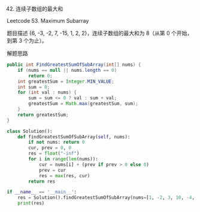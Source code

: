 42. 连续子数组的最大和

Leetcode 53. Maximum Subarray

题目描述
{6, -3, -2, 7, -15, 1, 2, 2}，连续子数组的最大和为 8（从第 0 个开始，到第 3 个为止）。

解题思路
```java
public int FindGreatestSumOfSubArray(int[] nums) {
    if (nums == null || nums.length == 0)
        return 0;
    int greatestSum = Integer.MIN_VALUE;
    int sum = 0;
    for (int val : nums) {
        sum = sum <= 0 ? val : sum + val;
        greatestSum = Math.max(greatestSum, sum);
    }
    return greatestSum;
}
```

```python
class Solution():
    def findGreatestSumOfSubArray(self, nums):
        if not nums: return 0
        cur, prev = 0, 0
        res = float("-inf")
        for i in range(len(nums)):
            cur = nums[i] + (prev if prev > 0 else 0)
            prev = cur
            res = max(res, cur)
        return res

if __name__ == '__main__':
    res = Solution().findGreatestSumOfSubArray(nums=[1, -2, 3, 10, -4, 7, 2, -5])
    print(res)

```

